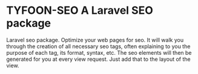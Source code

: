 # TYFOON-SEO A Laravel SEO package

Laravel seo package. Optimize your web pages for seo. It will walk you through the creation of all necessary seo tags, often explaining to you the purpose of each tag, its format, syntax, etc. The seo elements will then be generated for you at every view request. Just add that to the layout of the view.